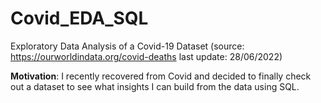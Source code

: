 # Covid_EDA_SQL

Exploratory Data Analysis of a Covid-19 Dataset (source: https://ourworldindata.org/covid-deaths  last update: 28/06/2022)

**Motivation**: I recently recovered from Covid and decided to finally check out a dataset to see what insights I can build from the data using SQL.
